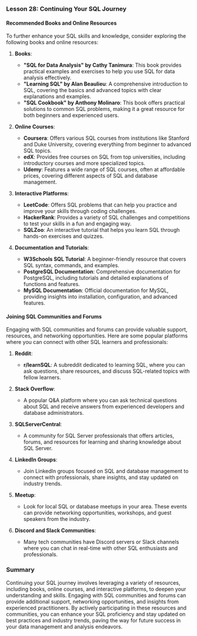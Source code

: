 ### Lesson 28: Continuing Your SQL Journey

#### Recommended Books and Online Resources
To further enhance your SQL skills and knowledge, consider exploring the following books and online resources:

1. **Books**:
   - **"SQL for Data Analysis" by Cathy Tanimura**: This book provides practical examples and exercises to help you use SQL for data analysis effectively.
   - **"Learning SQL" by Alan Beaulieu**: A comprehensive introduction to SQL, covering the basics and advanced topics with clear explanations and examples.
   - **"SQL Cookbook" by Anthony Molinaro**: This book offers practical solutions to common SQL problems, making it a great resource for both beginners and experienced users.

2. **Online Courses**:
   - **Coursera**: Offers various SQL courses from institutions like Stanford and Duke University, covering everything from beginner to advanced SQL topics.
   - **edX**: Provides free courses on SQL from top universities, including introductory courses and more specialized topics.
   - **Udemy**: Features a wide range of SQL courses, often at affordable prices, covering different aspects of SQL and database management.

3. **Interactive Platforms**:
   - **LeetCode**: Offers SQL problems that can help you practice and improve your skills through coding challenges.
   - **HackerRank**: Provides a variety of SQL challenges and competitions to test your skills in a fun and engaging way.
   - **SQLZoo**: An interactive tutorial that helps you learn SQL through hands-on exercises and quizzes.

4. **Documentation and Tutorials**:
   - **W3Schools SQL Tutorial**: A beginner-friendly resource that covers SQL syntax, commands, and examples.
   - **PostgreSQL Documentation**: Comprehensive documentation for PostgreSQL, including tutorials and detailed explanations of functions and features.
   - **MySQL Documentation**: Official documentation for MySQL, providing insights into installation, configuration, and advanced features.

#### Joining SQL Communities and Forums
Engaging with SQL communities and forums can provide valuable support, resources, and networking opportunities. Here are some popular platforms where you can connect with other SQL learners and professionals:

1. **Reddit**:
   - **r/learnSQL**: A subreddit dedicated to learning SQL, where you can ask questions, share resources, and discuss SQL-related topics with fellow learners.

2. **Stack Overflow**:
   - A popular Q&A platform where you can ask technical questions about SQL and receive answers from experienced developers and database administrators.

3. **SQLServerCentral**:
   - A community for SQL Server professionals that offers articles, forums, and resources for learning and sharing knowledge about SQL Server.

4. **LinkedIn Groups**:
   - Join LinkedIn groups focused on SQL and database management to connect with professionals, share insights, and stay updated on industry trends.

5. **Meetup**:
   - Look for local SQL or database meetups in your area. These events can provide networking opportunities, workshops, and guest speakers from the industry.

6. **Discord and Slack Communities**:
   - Many tech communities have Discord servers or Slack channels where you can chat in real-time with other SQL enthusiasts and professionals.

### Summary
Continuing your SQL journey involves leveraging a variety of resources, including books, online courses, and interactive platforms, to deepen your understanding and skills. Engaging with SQL communities and forums can provide additional support, networking opportunities, and insights from experienced practitioners. By actively participating in these resources and communities, you can enhance your SQL proficiency and stay updated on best practices and industry trends, paving the way for future success in your data management and analysis endeavors.
